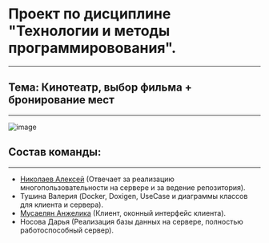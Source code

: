 # Проект по дисциплине "Технологии и методы программировования".
---
## Тема: Кинотеатр, выбор фильма + бронирование мест
---
![image](https://github.com/user-attachments/assets/1ee80465-739f-47d4-911f-c2b4be397a56)
## Состав команды:
---
* [Николаев Алексей](https://github.com/sqwirex) (Отвечает за реализацию многопользовательности на сервере и за ведение репозитория).
* Тушина Валерия (Docker, Doxigen, UseCase и диаграммы классов для клиента и сервера).
* [Мусаелян Анжелика](https://github.com/klimdeliops) (Клиент, оконный интерфейс клиента).
* Носова Дарья (Реализация базы данных на сервере, полностью работоспособный сервер).
